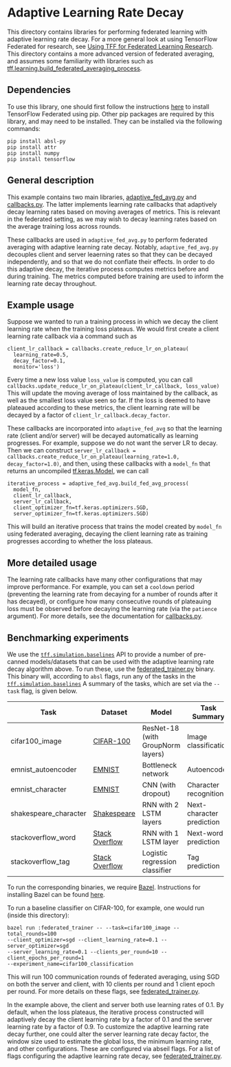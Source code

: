 # Adaptive Learning Rate Decay

This directory contains libraries for performing federated learning with
adaptive learning rate decay. For a more general look at using TensorFlow
Federated for research, see
[Using TFF for Federated Learning Research](https://www.tensorflow.org/federated/tff_for_research).
This directory contains a more advanced version of federated averaging, and
assumes some familiarity with libraries such as
[tff.learning.build_federated_averaging_process](https://www.tensorflow.org/federated/api_docs/python/tff/learning/build_federated_averaging_process).

## Dependencies

To use this library, one should first follow the instructions
[here](https://github.com/tensorflow/federated/blob/main/docs/install.md) to
install TensorFlow Federated using pip. Other pip packages are required by this
library, and may need to be installed. They can be installed via the following
commands:

```
pip install absl-py
pip install attr
pip install numpy
pip install tensorflow
```

## General description

This example contains two main libraries,
[adaptive_fed_avg.py](https://github.com/google-research/federated/blob/master/adaptive_lr_decay/adaptive_fed_avg.py)
and
[callbacks.py](https://github.com/google-research/federated/blob/master/adaptive_lr_decay/callbacks.py).
The latter implements learning rate callbacks that adaptively decay learning
rates based on moving averages of metrics. This is relevant in the federated
setting, as we may wish to decay learning rates based on the average training
loss across rounds.

These callbacks are used in `adaptive_fed_avg.py` to perform federated averaging
with adaptive learning rate decay. Notably, `adaptive_fed_avg.py` decouples
client and server leaerning rates so that they can be decayed independently, and
so that we do not conflate their effects. In order to do this adaptive decay,
the iterative process computes metrics before and during training. The metrics
computed before training are used to inform the learning rate decay throughout.

## Example usage

Suppose we wanted to run a training process in which we decay the client
learning rate when the training loss plateaus. We would first create a client
learning rate callback via a command such as

```
client_lr_callback = callbacks.create_reduce_lr_on_plateau(
  learning_rate=0.5,
  decay_factor=0.1,
  monitor='loss')
```

Every time a new loss value `loss_value` is computed, you can call
`callbacks.update_reduce_lr_on_plateau(client_lr_callback, loss_value)` This
will update the moving average of loss maintained by the callback, as well as
the smallest loss value seen so far. If the loss is deemed to have plateaued
according to these metrics, the client learning rate will be decayed by a factor
of `client_lr_callback.decay_factor`.

These callbacks are incorporated into `adaptive_fed_avg` so that the learning
rate (client and/or server) will be decayed automatically as learning
progresses. For example, suppose we do not want the server LR to decay. Then we
can construct `server_lr_callback =
callbacks.create_reduce_lr_on_plateau(learning_rate=1.0, decay_factor=1.0)`, and
then, using these callbacks with a `model_fn` that returns an uncompiled
[tf.keras.Model](https://www.tensorflow.org/api_docs/python/tf/keras/Model), we
can call

<!-- mdformat off(This code snippet is sensitive to automatic formatting changes) -->
```
iterative_process = adaptive_fed_avg.build_fed_avg_process(
  model_fn,
  client_lr_callback,
  server_lr_callback,
  client_optimizer_fn=tf.keras.optimizers.SGD,
  server_optimizer_fn=tf.keras.optimizers.SGD)
```
<!-- mdformat on -->

This will build an iterative process that trains the model created by `model_fn`
using federated averaging, decaying the client learning rate as training
progresses according to whether the loss plateaus.

## More detailed usage

The learning rate callbacks have many other configurations that may improve
performance. For example, you can set a `cooldown` period (preventing the
learning rate from decaying for a number of rounds after it has decayed), or
configure how many consecutive rounds of plateauing loss must be observed before
decaying the learning rate (via the `patience` argument). For more details, see
the documentation for
[callbacks.py](https://github.com/google-research/federated/blob/master/adaptive_lr_decay/callbacks.py).

## Benchmarking experiments

We use the
[`tff.simulation.baselines`](https://www.tensorflow.org/federated/api_docs/python/tff/simulation/baselines)
API to provide a number of pre-canned models/datasets that can be used with the
adaptive learning rate decay algorithm above. To run these, use the
[federated_trainer.py](https://github.com/google-research/federated/blob/master/adaptive_lr_decay/federated_trainer.py)
binary. This binary will, according to `absl` flags, run any of the tasks in the
[`tff.simulation.baselines`](https://www.tensorflow.org/federated/api_docs/python/tff/simulation/baselines)
A summary of the tasks, which are set via the `--task` flag, is given below.

<!-- mdformat off(This table is sensitive to automatic formatting changes) -->

Task | Dataset        | Model                             | Task Summary              |
----------|----------------|-----------------------------------|---------------------------|
cifar100_image | [CIFAR-100](https://www.tensorflow.org/federated/api_docs/python/tff/simulation/datasets/cifar100/load_data)      | ResNet-18 (with GroupNorm layers) | Image classification      |
emnist_autoencoder | [EMNIST](https://www.tensorflow.org/federated/api_docs/python/tff/simulation/datasets/emnist/load_data)         | Bottleneck network                | Autoencoder               |
emnist_character | [EMNIST](https://www.tensorflow.org/federated/api_docs/python/tff/simulation/datasets/emnist/load_data)         | CNN (with dropout)                | Character recognition         |
shakespeare_character | [Shakespeare](https://www.tensorflow.org/federated/api_docs/python/tff/simulation/datasets/shakespeare/load_data)    | RNN with 2 LSTM layers            | Next-character prediction |
stackoverflow_word | [Stack Overflow](https://www.tensorflow.org/federated/api_docs/python/tff/simulation/datasets/stackoverflow/load_data) | RNN with 1 LSTM layer             | Next-word prediction      |
stackoverflow_tag | [Stack Overflow](https://www.tensorflow.org/federated/api_docs/python/tff/simulation/datasets/stackoverflow/load_data) | Logistic regression classifier    | Tag prediction            |

<!-- mdformat on -->

To run the corresponding binaries, we require [Bazel](https://www.bazel.build/).
Instructions for installing Bazel can be found
[here](https://docs.bazel.build/versions/master/install.html).

To run a baseline classifier on CIFAR-100, for example, one would run (inside
this directory):

```
bazel run :federated_trainer -- --task=cifar100_image --total_rounds=100
--client_optimizer=sgd --client_learning_rate=0.1 --server_optimizer=sgd
--server_learning_rate=0.1 --clients_per_round=10 --client_epochs_per_round=1
--experiment_name=cifar100_classification
```

This will run 100 communication rounds of federated averaging, using SGD on both
the server and client, with 10 clients per round and 1 client epoch per round.
For more details on these flags, see
[federated_trainer.py](https://github.com/google-research/federated/blob/master/adaptive_lr_decay/federated_trainer.py).

In the example above, the client and server both use learning rates of 0.1. By
default, when the loss plateaus, the iterative process constructed will
adaptively decay the client learning rate by a factor of 0.1 and the server
learning rate by a factor of 0.9. To customize the adaptive learning rate decay
further, one could alter the server learning rate decay factor, the window size
used to estimate the global loss, the minimum learning rate, and other
configurations. These are configured via abseil flags. For a list of flags
configuring the adaptive learning rate decay, see
[federated_trainer.py](https://github.com/google-research/federated/blob/master/adaptive_lr_decay/federated_trainer.py).
